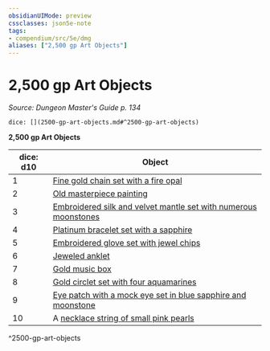 ```yaml
---
obsidianUIMode: preview
cssclasses: json5e-note
tags:
- compendium/src/5e/dmg
aliases: ["2,500 gp Art Objects"]
---
```

# 2,500 gp Art Objects
*Source: Dungeon Master's Guide p. 134* 

`dice: [](2500-gp-art-objects.md#^2500-gp-art-objects)`

**2,500 gp Art Objects**

| dice: d10 | Object |
|-----------|--------|
| 1 | [Fine gold chain set with a fire opal](fine-gold-chain-set-with-a-fire-opal.md) |
| 2 | [Old masterpiece painting](old-masterpiece-painting.md) |
| 3 | [Embroidered silk and velvet mantle set with numerous moonstones](embroidered-silk-and-velvet-mantle-set-with-numerous-moonstones.md) |
| 4 | [Platinum bracelet set with a sapphire](platinum-bracelet-set-with-a-sapphire.md) |
| 5 | [Embroidered glove set with jewel chips](embroidered-glove-set-with-jewel-chips.md) |
| 6 | [Jeweled anklet](jeweled-anklet.md) |
| 7 | [Gold music box](gold-music-box.md) |
| 8 | [Gold circlet set with four aquamarines](gold-circlet-set-with-four-aquamarines.md) |
| 9 | [Eye patch with a mock eye set in blue sapphire and moonstone](eye-patch-with-a-mock-eye-set-in-blue-sapphire-and-moonstone.md) |
| 10 | A [necklace string of small pink pearls](necklace-string-of-small-pink-pearls.md) |
^2500-gp-art-objects